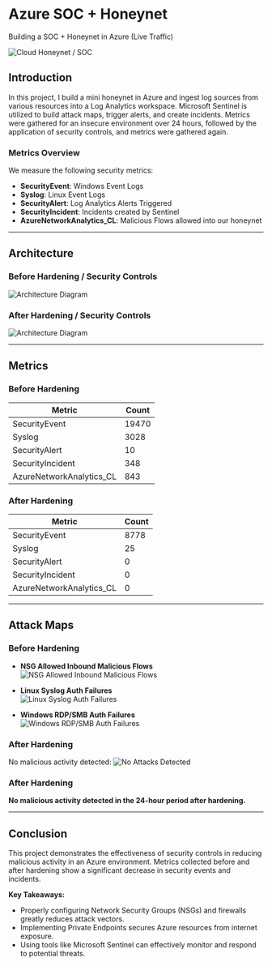 # Azure SOC + Honeynet  
Building a SOC + Honeynet in Azure (Live Traffic)  

![Cloud Honeynet / SOC](images/architecture_before.png)  

## Introduction  

In this project, I build a mini honeynet in Azure and ingest log sources from various resources into a Log Analytics workspace. Microsoft Sentinel is utilized to build attack maps, trigger alerts, and create incidents. Metrics were gathered for an insecure environment over 24 hours, followed by the application of security controls, and metrics were gathered again.  

### Metrics Overview  

We measure the following security metrics:  
- **SecurityEvent**: Windows Event Logs  
- **Syslog**: Linux Event Logs  
- **SecurityAlert**: Log Analytics Alerts Triggered  
- **SecurityIncident**: Incidents created by Sentinel  
- **AzureNetworkAnalytics_CL**: Malicious Flows allowed into our honeynet  

---

## Architecture  

### Before Hardening / Security Controls  

![Architecture Diagram](images/architecture_before.png)  

### After Hardening / Security Controls  

![Architecture Diagram](images/architecture_after.png)  

---

## Metrics  

### Before Hardening  

| Metric                   | Count  
| ------------------------ | -----  
| SecurityEvent            | 19470  
| Syslog                   | 3028  
| SecurityAlert            | 10  
| SecurityIncident         | 348  
| AzureNetworkAnalytics_CL | 843  

### After Hardening  

| Metric                   | Count  
| ------------------------ | -----  
| SecurityEvent            | 8778  
| Syslog                   | 25  
| SecurityAlert            | 0  
| SecurityIncident         | 0  
| AzureNetworkAnalytics_CL | 0  

---

## Attack Maps  

### Before Hardening  
- **NSG Allowed Inbound Malicious Flows**  
  ![NSG Allowed Inbound Malicious Flows](images/malicious_flows.png)

- **Linux Syslog Auth Failures**  
  ![Linux Syslog Auth Failures](images/auth_failures_linux.png)

- **Windows RDP/SMB Auth Failures**  
  ![Windows RDP/SMB Auth Failures](images/auth_failures_windows.png)

### After Hardening

No malicious activity detected:
![No Attacks Detected](images/attack_maps_after.png)

### After Hardening  

**No malicious activity detected in the 24-hour period after hardening.**  

---

## Conclusion  

This project demonstrates the effectiveness of security controls in reducing malicious activity in an Azure environment. Metrics collected before and after hardening show a significant decrease in security events and incidents.  

**Key Takeaways:**  
- Properly configuring Network Security Groups (NSGs) and firewalls greatly reduces attack vectors.  
- Implementing Private Endpoints secures Azure resources from internet exposure.  
- Using tools like Microsoft Sentinel can effectively monitor and respond to potential threats.  
